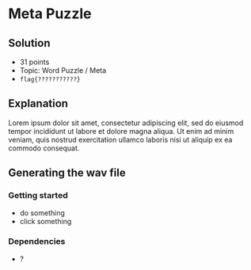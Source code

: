 # Meta Puzzle

## Solution

* 31 points
* Topic: Word Puzzle / Meta
* `flag{???????????}`

## Explanation

Lorem ipsum dolor sit amet, consectetur adipiscing elit, sed do eiusmod tempor incididunt ut labore et dolore magna aliqua. Ut enim ad minim veniam, quis nostrud exercitation ullamco laboris nisi ut aliquip ex ea commodo consequat.

## Generating the wav file

### Getting started

* do something
* click something

### Dependencies

* ?
